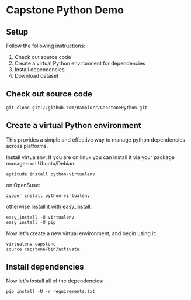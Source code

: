 Capstone Python Demo
===================

Setup
-----

Follow the following instructions:

1. Check out source code
2. Create a virtual Python environment for dependencies
3. Install dependencies
4. Download dataset

Check out source code
---------------------

    git clone git://github.com/Ramblurr/CapstonePython.git

Create a virtual Python environment
-----------------------------------

This provides a simple and effective way to manage python
dependencies across platforms.

Install virtualenv:
If you are on linux you can install it via your package manager:
on Ubuntu/Debian:

    aptitude install python-virtualenv

on OpenSuse:

    zypper install python-virtualenv

otherwise install it with easy_install:

    easy_install -U virtualenv
    easy_install -U pip

Now let's create a new virtual environment, and begin using it:

    virtualenv capstone
    source capstone/bin/activate

Install dependencies
--------------------
Now let's install all of the dependencies:

    pip install -U -r requirements.txt

